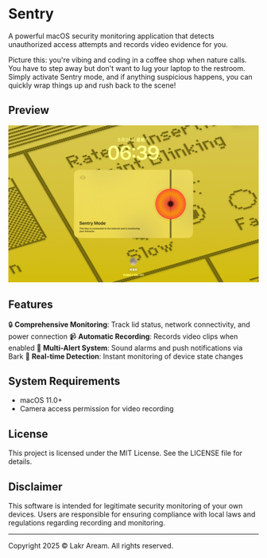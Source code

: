 # Sentry

A powerful macOS security monitoring application that detects unauthorized access attempts and records video evidence for you.

Picture this: you're vibing and coding in a coffee shop when nature calls. You have to step away but don't want to lug your laptop to the restroom. Simply activate Sentry mode, and if anything suspicious happens, you can quickly wrap things up and rush back to the scene!

## Preview

![Preview Image](./Resources/Preview.png)

## Features
🔒 **Comprehensive Monitoring**: Track lid status, network connectivity, and power connection
📹 **Automatic Recording**: Records video clips when enabled
🚨 **Multi-Alert System**: Sound alarms and push notifications via Bark
🎯 **Real-time Detection**: Instant monitoring of device state changes

## System Requirements

- macOS 11.0+
- Camera access permission for video recording

## License
This project is licensed under the MIT License. See the LICENSE file for details.

## Disclaimer
This software is intended for legitimate security monitoring of your own devices. Users are responsible for ensuring compliance with local laws and regulations regarding recording and monitoring.

---

Copyright 2025 © Lakr Aream. All rights reserved.